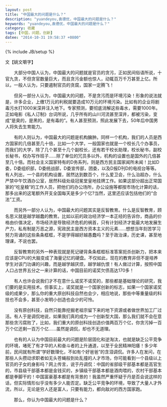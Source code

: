 ```yaml
---
layout: post
title: "中国最大的问题是什么？"
description: "yuandeyou,袁德优，中国最大的问题是什么？"
keywords: "yuandeyou,袁德优，中国最大的问题是什么？"
category: 收藏
tags: [中国，问题，创新]
datee: "2014-10-31 19:58:37 +0800"
---
```

{% include JB/setup %}

文【姚文嚼字】

　　大部分中国人认为，中国最大的问题就是官员的贪污，正如民间俗语所说，十官九贪，不但贪官数量巨大，而且贪污金额也惊人，动辄百万千万甚至上亿。所以，一般人认为，只要遏制官员的贪腐，国家一定腾飞！

　　但另一部分人认为，中国最大的问题，不是贪污而是环境污染！形象的说法就是，许多企业，上缴1万元的利税就要造成10万元的环境污染。比如有的企业将剧毒污水打1000米深井注入地下。专家预测，要彻底消解这些毒水，需要1000年。正如电影《私人订制》台词所说，几乎所有的山川河流甚至深井，都被污染，变成“是臭的，是黑的，是有毒的”。有人甚至预测，照此发展下去，50年后中国男人将失去生育能力。

<!-- more -->

　　有的人则认为，中国最大的问题是机构臃肿。同样一个机构，我们的人员是西方国家的几倍甚至几十倍，比如一个大学，一般国家也就是一个校长几个办事员，而我们的大学，除了几个甚至十几个副校长，还有若干校长助理，校长秘书，副校长秘书，校办写作班子……除了单位的冗员多以外，机构的设置也是国外的几倍甚至几十倍。而社会主义国家特有的D务系列，则是西方民主国家闻所未闻！比如D委，D委组织部，D委统战部，D委宣传部，团委，以及D报D刊D的电视台等等。有人列出，一个县的机构设置，居然达到数百个，什么爱卫会，什么治超办，什么严禁中午饮酒办公室，居然科级处级冠冕堂皇地挂牌工作。如果这部分超出正常国家的“吃皇粮”的工作人员，把他们的办公场所，办公设施等都按市场化计算的话，那多出来的这笔额外开支全国每天是多少个亿?当然，这里还应该包括他们的“合法”工资。

　　而另外一部分人认为，中国最大的问题其实是反智教育。什么是反智教育，顾名思义就是越学越蠢的教育。比如以前的政治经济学一本正经的告诉你，商品的价格由价值决定，市场经济是导致经济危机的祸首，只有计划经济才能最大地发展生产力，私有制是万恶之源，宪政民主是西方资本主义的元素……想想当年刻苦学习努力背诵的这些条条框框，不是学得越好越愚蠢吗？至于政治课，历史课，甚至地理课，不说也罢。

　　反智教育的另外一种表现就是死记硬背条条框框标准答案扼杀创新力，把本来应该是CPU的大脑变成了海量记忆的硬盘。不仅如此，现在的教育非但不是培养学生对该门功课的兴趣，而是越学越厌烦，越学越仇恨！有人做过计算，按照中国人口占世界五分之一来计算的话，中国目前的诺奖欠债高达170多！

　　有人也许会说我们才不在意什么诺奖不诺奖的，那些都是基础理论的研究，我们要的是实用技术。但事实上，诺奖就是一个国家创新的标志，如果一个国家诺奖级的成果少，那么你的重大原创科技自然也会少，相应地说，那些中等重量级的科技也不会多，甚至小发明小创造也会少的可怜。

　　没有原创科技，自然只能靠挖掘老祖宗留下来的地下资源或者做世界加工厂过活。有人于是调侃地说，如果我们真的成为一个创新型大国，那么我们就不会在意那些贪污腐败了，比如，我们重大的原创科技创造价值两百万个亿，你贪污掉一百万个亿还剩一百万个亿……虽然是调侃，却也不无道理。

　　也有的人认为中国目前最大的问题是阶层固化和逆淘汰，也就是缺乏公平竞争的环境，堵死了有才华的人和奋斗者的上升通道，以至于全民精神阳痿！多少年前，民间就有所谓“学好数理化，不如有个好爸爸”的含泪调侃。许多人在发问，在那些人头攒动求职者如无头苍蝇般到处乱撞的人才市场，你可能看到一个县级以上官员的子女的身影吗？网上传言，说于丹调侃：中国的省部级干部基本都是高官生的，市县级干部基本都是金钱买的，乡镇级干部基本都是酒肉喂的，农村干部基本都是拳脚干的！中国富豪基本都是有背景的！我虽然严重怀疑于丹是否会说这样的话，但实际情形似乎没有多少人能否定。缺乏公平竞争的环境，导致了大量人才外流，所以，无论是穷人还是富人，只要有能力，都向敌对的西方国家跑。

　　那么，你认为中国最大的问题是什么？ 
